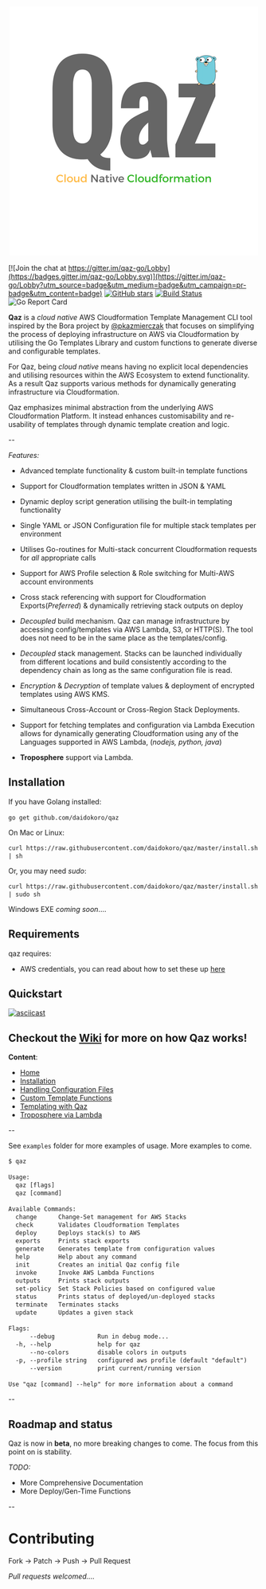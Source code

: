  <p align="center">
  <img src="images/qaz.png">
</p>

[![Join the chat at https://gitter.im/qaz-go/Lobby](https://badges.gitter.im/qaz-go/Lobby.svg)](https://gitter.im/qaz-go/Lobby?utm_source=badge&utm_medium=badge&utm_campaign=pr-badge&utm_content=badge)
[![GitHub stars](https://img.shields.io/github/stars/daidokoro/qaz.svg)](https://github.com/daidokoro/qaz/stargazers)
[![Build Status](https://travis-ci.org/daidokoro/qaz.svg)](https://travis-ci.org/daidokoro/qaz)
![Go Report Card](https://goreportcard.com/badge/github.com/daidokoro/qaz)


__Qaz__ is a _cloud native_ AWS Cloudformation Template Management CLI tool inspired by the Bora project by [@pkazmierczak](https://github.com/pkazmierczak) that focuses on simplifying the process of deploying infrastructure on AWS via Cloudformation by utilising the Go Templates Library and custom functions to generate diverse and configurable templates.

For Qaz, being _cloud native_ means having no explicit local dependencies and utilising resources within the AWS Ecosystem to extend functionality. As a result Qaz supports various methods for dynamically generating infrastructure via Cloudformation.

Qaz emphasizes minimal abstraction from the underlying AWS Cloudformation Platform. It instead enhances customisability and re-usability of templates through dynamic template creation and logic.

--

*Features:*

- Advanced template functionality & custom built-in template functions

- Support for Cloudformation templates written in JSON & YAML

- Dynamic deploy script generation utilising the built-in templating functionality

- Single YAML or JSON Configuration file for multiple stack templates per environment

- Utilises Go-routines for Multi-stack concurrent Cloudformation requests for *all* appropriate calls

- Support for AWS Profile selection & Role switching for Multi-AWS account environments

- Cross stack referencing with support for Cloudformation Exports(_Preferred_) & dynamically retrieving stack outputs on deploy

- *Decoupled* build mechanism. Qaz can manage infrastructure by accessing config/templates via AWS Lambda, S3, or HTTP(S). The tool does not need to be in the same place as the templates/config.

- *Decoupled* stack management. Stacks can be launched individually from different locations and build consistently according to the dependency chain as long as the same configuration file is read.

- *Encryption* & *Decryption* of template values & deployment of encrypted templates using AWS KMS.

- Simultaneous Cross-Account or Cross-Region Stack Deployments.

- Support for fetching templates and configuration via Lambda Execution allows for dynamically generating Cloudformation using any of the Languages supported in AWS Lambda, (_nodejs, python, java_)
- __Troposphere__ support via Lambda.


## Installation

If you have Golang installed:

`go get github.com/daidokoro/qaz`

On Mac or Linux:

```
curl https://raw.githubusercontent.com/daidokoro/qaz/master/install.sh | sh
```

Or, you may need _sudo_:

```
curl https://raw.githubusercontent.com/daidokoro/qaz/master/install.sh | sudo sh
```

Windows EXE _coming soon_....

## Requirements
qaz requires:

- AWS credentials, you can read about how to set these up [here](http://blogs.aws.amazon.com/security/post/Tx3D6U6WSFGOK2H/A-New-and-Standardized-Way-to-Manage-Credentials-in-the-AWS-SDKs)

## Quickstart

[![asciicast](https://asciinema.org/a/bbuegywnih0x1r35epfdotrv5.png)](https://asciinema.org/a/bbuegywnih0x1r35epfdotrv5?speed=2)

## Checkout the [Wiki](https://github.com/daidokoro/qaz/wiki) for more on how Qaz works!

__Content__:

- [Home](https://github.com/daidokoro/qaz/wiki)
- [Installation](https://github.com/daidokoro/qaz/wiki/Install)
- [Handling Configuration Files](https://github.com/daidokoro/qaz/wiki/Config)
- [Custom Template Functions](https://github.com/daidokoro/qaz/wiki/Custom-Function)
- [Templating with Qaz](https://github.com/daidokoro/qaz/wiki/Templates)
- [Troposphere via Lambda](https://github.com/daidokoro/qaz/wiki/Troposphere)


--

See `examples` folder for more examples of usage. More examples to come.

```
$ qaz

Usage:
  qaz [flags]
  qaz [command]

Available Commands:
  change      Change-Set management for AWS Stacks
  check       Validates Cloudformation Templates
  deploy      Deploys stack(s) to AWS
  exports     Prints stack exports
  generate    Generates template from configuration values
  help        Help about any command
  init        Creates an initial Qaz config file
  invoke      Invoke AWS Lambda Functions
  outputs     Prints stack outputs
  set-policy  Set Stack Policies based on configured value
  status      Prints status of deployed/un-deployed stacks
  terminate   Terminates stacks
  update      Updates a given stack

Flags:
      --debug            Run in debug mode...
  -h, --help             help for qaz
      --no-colors        disable colors in outputs
  -p, --profile string   configured aws profile (default "default")
      --version          print current/running version

Use "qaz [command] --help" for more information about a command

```

--
## Roadmap and status
Qaz is now in __beta__, no more breaking changes to come. The focus from this point on is stability.

*TODO:*

- More Comprehensive Documentation
- More Deploy/Gen-Time Functions

--

# Contributing

Fork -> Patch -> Push -> Pull Request

_Pull requests welcomed...._
